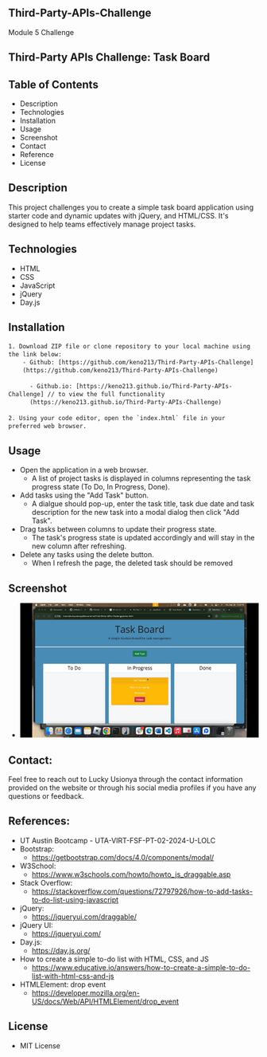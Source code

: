 ## Third-Party-APIs-Challenge

Module 5 Challenge

## Third-Party APIs Challenge: Task Board

## Table of Contents

- Description
- Technologies
- Installation
- Usage
- Screenshot
- Contact
- Reference
- License

## Description

This project challenges you to create a simple task board application using starter code and dynamic updates with jQuery, and HTML/CSS. It's designed to help teams effectively manage project tasks.

## Technologies

- HTML
- CSS
- JavaScript
- jQuery
- Day.js

## Installation

    1. Download ZIP file or clone repository to your local machine using the link below:
        - Github: [https://github.com/keno213/Third-Party-APIs-Challenge]
        (https://github.com/keno213/Third-Party-APIs-Challenge)

          - Github.io: [https://keno213.github.io/Third-Party-APIs-Challenge] // to view the full functionality
          (https://keno213.github.io/Third-Party-APIs-Challenge)

    2. Using your code editor, open the `index.html` file in your preferred web browser.

## Usage

- Open the application in a web browser.
  - A list of project tasks is displayed in columns representing the task progress state (To Do, In Progress, Done).
- Add tasks using the "Add Task" button.
  - A dialgue should pop-up, enter the task title, task due date and task description for the new task into a modal dialog then click "Add Task".
- Drag tasks between columns to update their progress state.
  - The task's progress state is updated accordingly and will stay in the new column after refreshing.
- Delete any tasks using the delete button.
  - When I refresh the page, the deleted task should be removed

## Screenshot

- ![alt text](git.gif)

## Contact:

Feel free to reach out to Lucky Usionya through the contact information provided on the website or through his social media profiles if you have any questions or feedback.

## References:

- UT Austin Bootcamp - UTA-VIRT-FSF-PT-02-2024-U-LOLC
- Bootstrap:
  - https://getbootstrap.com/docs/4.0/components/modal/
- W3School:
  - https://www.w3schools.com/howto/howto_js_draggable.asp
- Stack Overflow:
  - https://stackoverflow.com/questions/72797926/how-to-add-tasks-to-do-list-using-javascript
- jQuery:
  - https://jqueryui.com/draggable/
- jQuery UI:
  - https://jqueryui.com/
- Day.js:
  - https://day.js.org/
- How to create a simple to-do list with HTML, CSS, and JS
  - https://www.educative.io/answers/how-to-create-a-simple-to-do-list-with-html-css-and-js
- HTMLElement: drop event
  - https://developer.mozilla.org/en-US/docs/Web/API/HTMLElement/drop_event

## License

- MIT License
